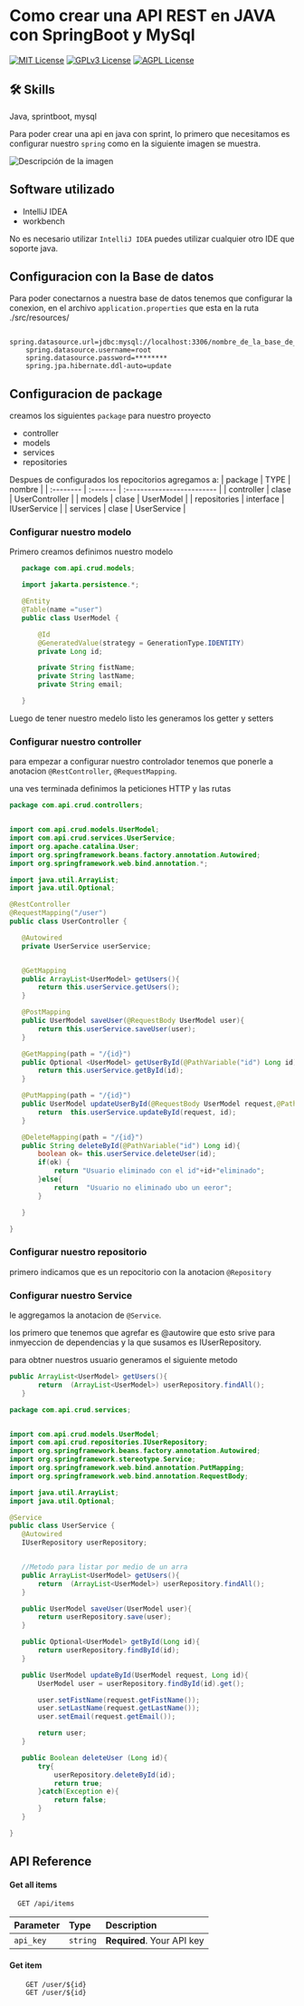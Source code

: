 
# Como crear una API REST en JAVA con SpringBoot y MySql



[![MIT License](https://img.shields.io/badge/License-MIT-green.svg)](https://choosealicense.com/licenses/mit/)
[![GPLv3 License](https://img.shields.io/badge/License-GPL%20v3-yellow.svg)](https://opensource.org/licenses/)
[![AGPL License](https://img.shields.io/badge/license-AGPL-blue.svg)](http://www.gnu.org/licenses/agpl-3.0)

## 🛠 Skills
Java, sprintboot, mysql

Para poder crear una api en java con sprint, lo primero que necesitamos es configurar nuestro `spring` como en la siguiente imagen se muestra.

<image src="https://github.com/monnsmonsh/JAVA/blob/main/Config_Spring.png" alt="Descripción de la imagen">

## Software utilizado
- IntelliJ IDEA 
- workbench

No es necesario utilizar `IntelliJ IDEA` puedes utilizar cualquier otro IDE que soporte java.


## Configuracion con la Base de datos
Para poder conectarnos a nuestra base de datos tenemos que configurar la conexion, en el archivo `application.properties` que esta en la ruta ./src/resources/  

```properties
    spring.datasource.url=jdbc:mysql://localhost:3306/nombre_de_la_base_de_datos
    spring.datasource.username=root
    spring.datasource.password=********
    spring.jpa.hibernate.ddl-auto=update

```





## Configuracion de package
creamos los siguientes `package` para nuestro proyecto
  - controller
  - models
  - services
  - repositories

Despues de configurados los repocitorios agregamos a:
| package | TYPE     | nombre                |
| :-------- | :------- | :------------------------- |
| controller | clase | UserController |
| models | clase | UserModel |
| repositories | interface | IUserService |
| services | clase | UserService |

### Configurar nuestro modelo
 
 Primero creamos definimos nuestro modelo
 ```java
    package com.api.crud.models;

    import jakarta.persistence.*;

    @Entity
    @Table(name ="user")
    public class UserModel {

        @Id
        @GeneratedValue(strategy = GenerationType.IDENTITY)
        private Long id;

        private String fistName;
        private String lastName;
        private String email;

    }

```

Luego de tener nuestro medelo listo les generamos los getter y setters

### Configurar nuestro controller
para empezar a configurar nuestro controlador tenemos que ponerle a anotacion `@RestController`, `@RequestMapping`.

una ves terminada definimos la peticiones HTTP y las rutas
 ```java
package com.api.crud.controllers;


import com.api.crud.models.UserModel;
import com.api.crud.services.UserService;
import org.apache.catalina.User;
import org.springframework.beans.factory.annotation.Autowired;
import org.springframework.web.bind.annotation.*;

import java.util.ArrayList;
import java.util.Optional;

@RestController
@RequestMapping("/user")
public class UserController {

    @Autowired
    private UserService userService;


    @GetMapping
    public ArrayList<UserModel> getUsers(){
        return this.userService.getUsers();
    }

    @PostMapping
    public UserModel saveUser(@RequestBody UserModel user){
        return this.userService.saveUser(user);
    }

    @GetMapping(path = "/{id}")
    public Optional <UserModel> getUserById(@PathVariable("id") Long id){
        return this.userService.getById(id);
    }

    @PutMapping(path = "/{id}")
    public UserModel updateUserById(@RequestBody UserModel request,@PathVariable("id") Long id){
        return  this.userService.updateById(request, id);
    }

    @DeleteMapping(path = "/{id}")
    public String deleteById(@PathVariable("id") Long id){
        boolean ok= this.userService.deleteUser(id);
        if(ok) {
            return "Usuario eliminado con el id"+id+"eliminado";
        }else{
            return  "Usuario no eliminado ubo un eeror";
        }

    }

}


```


### Configurar nuestro repositorio
primero indicamos que es un repocitorio con la anotacion  `@Repository`


### Configurar nuestro Service

le aggregamos la anotacion de `@Service`.

los primero que tenemos que agrefar es @autowire que esto srive para inmyeccion de dependencias y la que susamos es IUserRepository.

para obtner nuestros usuario generamos el siguiente metodo
 ```java
public ArrayList<UserModel> getUsers(){
        return  (ArrayList<UserModel>) userRepository.findAll();
    }
```


 ```java
package com.api.crud.services;


import com.api.crud.models.UserModel;
import com.api.crud.repositories.IUserRepository;
import org.springframework.beans.factory.annotation.Autowired;
import org.springframework.stereotype.Service;
import org.springframework.web.bind.annotation.PutMapping;
import org.springframework.web.bind.annotation.RequestBody;

import java.util.ArrayList;
import java.util.Optional;

@Service
public class UserService {
    @Autowired
    IUserRepository userRepository;


    //Metodo para listar por medio de un arra
    public ArrayList<UserModel> getUsers(){
        return  (ArrayList<UserModel>) userRepository.findAll();
    }

    public UserModel saveUser(UserModel user){
        return userRepository.save(user);
    }

    public Optional<UserModel> getById(Long id){
        return userRepository.findById(id);
    }

    public UserModel updateById(UserModel request, Long id){
        UserModel user = userRepository.findById(id).get();

        user.setFistName(request.getFistName());
        user.setLastName(request.getLastName());
        user.setEmail(request.getEmail());

        return user;
    }

    public Boolean deleteUser (Long id){
        try{
            userRepository.deleteById(id);
            return true;
        }catch(Exception e){
            return false;
        }
    }

}
```



## API Reference

#### Get all items

```http
  GET /api/items
```

| Parameter | Type     | Description                |
| :-------- | :------- | :------------------------- |
| `api_key` | `string` | **Required**. Your API key |

#### Get item

```http
    GET /user/${id}
    GET /user/${id}
```
